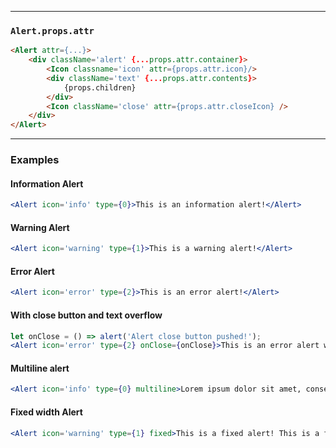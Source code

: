 ______________________________________________________________________________

### `Alert.props.attr`

```html
<Alert attr={...}>
    <div className='alert' {...props.attr.container}>
        <Icon classname='icon' attr={props.attr.icon}/>
        <div className='text' {...props.attr.contents}>
            {props.children}
        </div>
        <Icon className='close' attr={props.attr.closeIcon} />
    </div>
</Alert>
```

______________________________________________________________________________

### Examples

#### Information Alert

```jsx
<Alert icon='info' type={0}>This is an information alert!</Alert>
```

#### Warning Alert

```jsx
<Alert icon='warning' type={1}>This is a warning alert!</Alert>
```

#### Error Alert

```jsx
<Alert icon='error' type={2}>This is an error alert!</Alert>
```

#### With close button and text overflow

```jsx
let onClose = () => alert('Alert close button pushed!');
<Alert icon='error' type={2} onClose={onClose}>This is an error alert with a close button! pp This is an error alert with a close button! This is an error alert with a close button! This is an error alert with a close button!</Alert>
```

#### Multiline alert

```jsx
<Alert icon='info' type={0} multiline>Lorem ipsum dolor sit amet, consectetur adipiscing elit. Sed efficitur eros nec arcu vulputate placerat. Mauris porta consectetur eros, id vehicula ligula tempus at. Pellentesque sed velit nisl. Pellentesque efficitur orci ultrices dui condimentum venenatis. Pellentesque risus tortor, mollis tincidunt euismod in, rutrum et nisl. Praesent tincidunt metus justo, tempus tincidunt nisi facilisis ac. Praesent a metus nec urna viverra ultrices id sed arcu.</Alert>
```

#### Fixed width Alert

```jsx
<Alert icon='warning' type={1} fixed>This is a fixed alert! This is a fixed alert! This is a fixed alert!</Alert>
```